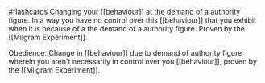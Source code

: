 #flashcards 
Changing your [[behaviour]] at the demand of a authority figure. In a way you have no control over this [[behaviour]] that you exhibit when it is because of a the demand of a authority figure. Proven by the [[Milgram Experiment]].

Obedience::Change in [[behaviour]] due to demand of authority figure wherein you aren't necessarily in control over you [[behaviour]], proven by the [[Milgram Experiment]].
<!--SR:!2023-11-08,4,270-->